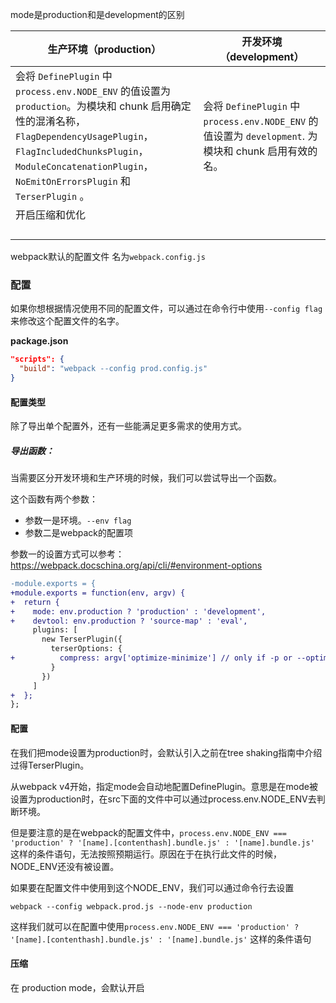 mode是production和是development的区别

| 生产环境（production） | 开发环境（development） |
| ---- | ---- |
| 会将 `DefinePlugin` 中 `process.env.NODE_ENV` 的值设置为 `production`。为模块和 chunk 启用确定性的混淆名称，`FlagDependencyUsagePlugin`，`FlagIncludedChunksPlugin`，`ModuleConcatenationPlugin`，`NoEmitOnErrorsPlugin` 和 `TerserPlugin` 。 | 会将 `DefinePlugin` 中 `process.env.NODE_ENV` 的值设置为 `development`. 为模块和 chunk 启用有效的名。 |
| 开启压缩和优化 |      |
|      |      |
|      |      |
|      |      |
|      |      |

webpack默认的配置文件 名为`webpack.config.js`



### 配置

如果你想根据情况使用不同的配置文件，可以通过在命令行中使用`--config flag` 来修改这个配置文件的名字。

**package.json**

```json
"scripts": {
  "build": "webpack --config prod.config.js"
}
```



#### 配置类型

除了导出单个配置外，还有一些能满足更多需求的使用方式。

##### 导出函数：

当需要区分开发环境和生产环境的时候，我们可以尝试导出一个函数。

这个函数有两个参数：

- 参数一是环境。`--env flag`
- 参数二是webpack的配置项

参数一的设置方式可以参考：https://webpack.docschina.org/api/cli/#environment-options

```diff
-module.exports = {
+module.exports = function(env, argv) {
+  return {
+    mode: env.production ? 'production' : 'development',
+    devtool: env.production ? 'source-map' : 'eval',
     plugins: [
       new TerserPlugin({
         terserOptions: {
+          compress: argv['optimize-minimize'] // only if -p or --optimize-minimize were passed
         }
       })
     ]
+  };
};
```



#### 配置

在我们把mode设置为production时，会默认引入之前在tree shaking指南中介绍过得TerserPlugin。

从webpack v4开始，指定mode会自动地配置DefinePlugin。意思是在mode被设置为production时，在src下面的文件中可以通过process.env.NODE_ENV去判断环境。

但是要注意的是在webpack的配置文件中，`process.env.NODE_ENV === 'production' ? '[name].[contenthash].bundle.js' : '[name].bundle.js'` 这样的条件语句，无法按照预期运行。原因在于在执行此文件的时候，NODE_ENV还没有被设置。



如果要在配置文件中使用到这个NODE_ENV，我们可以通过命令行去设置

```shell
webpack --config webpack.prod.js --node-env production
```

这样我们就可以在配置中使用`process.env.NODE_ENV === 'production' ? '[name].[contenthash].bundle.js' : '[name].bundle.js'` 这样的条件语句



#### 压缩

在 production mode，会默认开启